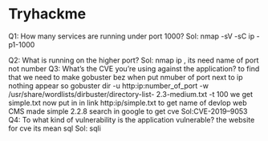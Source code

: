 # Tryhackme
Q1: How many services are running under port 1000?
Sol: nmap -sV -sC ip -p1-1000

Q2: What is running on the higher port?
Sol: nmap ip , its need name of port not number 
Q3: What’s the CVE you’re using against the application?
to find that we need to make gobuster bez when put nmuber of port next to ip nothing appear so 
gobuster dir -u http:ip:number_of_port -w /usr/share/wordlists/dirbuster/directory-list-
2.3-medium.txt -t 100
we get simple.txt 
now put in in link 
http:ip/simple.txt 
to get name of devlop web 
CMS made simple 2.2.8
search in google to get cve 
Sol:CVE-2019–9053
Q4: To what kind of vulnerability is the application vulnerable?
the website for cve its mean sql 
Sol: sqli 
